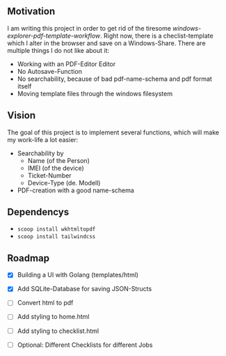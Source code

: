 ## Motivation
I am writing this project in order to get rid of the tiresome _windows-explorer-pdf-template-workflow_. Right now, there is a checlist-template which I alter in the browser and save on a Windows-Share.
There are multiple things I do not like about it:

- Working with an PDF-Editor Editor
- No Autosave-Function
- No searchability, because of bad pdf-name-schema and pdf format itself
- Moving template files through the windows filesystem

## Vision
The goal of this project is to implement several functions, which will make my work-life a lot easier:
- Searchability by
  - Name (of the Person)
  - IMEI (of the device)
  - Ticket-Number
  - Device-Type (de. Modell)
- PDF-creation with a good name-schema  

## Dependencys

- `scoop install wkhtmltopdf`
- `scoop install tailwindcss`

## Roadmap

- [x] Building a UI with Golang (templates/html)
- [x] Add SQLite-Database for saving JSON-Structs
- [ ] Convert html to pdf
- [ ] Add styling to home.html
- [ ] Add styling to checklist.html
- [ ] Optional: Different Checklists for different Jobs

